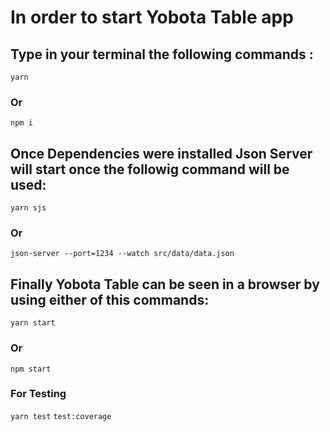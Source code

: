 # In order to start Yobota Table app
## Type in your terminal the following commands :

```yarn```

### Or

```npm i```

## Once Dependencies were installed Json Server will start once the followig command will be used:

```yarn sjs```

### Or

```json-server --port=1234 --watch src/data/data.json```

## Finally Yobota Table can be seen in a browser by using either of this commands:

```yarn start```

### Or

```npm start```



### For Testing

```yarn test```
```test:coverage```

